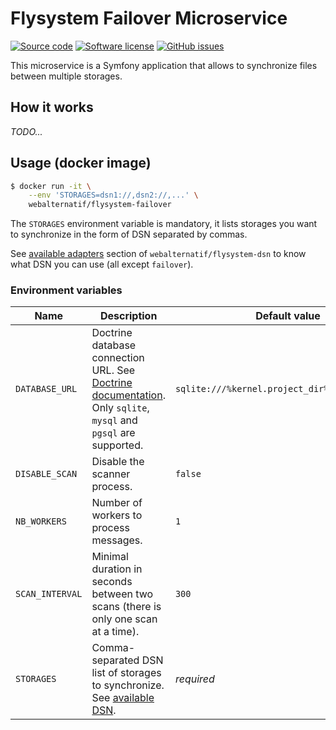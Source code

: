 # Flysystem Failover Microservice

[![Source code](https://img.shields.io/badge/source-GitHub-blue)](https://github.com/webalternatif/flysystem-failover-microservice)
[![Software license](https://img.shields.io/github/license/webalternatif/flysystem-failover-microservice)](https://github.com/webalternatif/flysystem-failover-microservice/blob/master/LICENSE)
[![GitHub issues](https://img.shields.io/github/issues/webalternatif/flysystem-failover-microservice)](https://github.com/webalternatif/flysystem-failover-microservice/issues)

This microservice is a Symfony application that allows to synchronize files
between multiple storages.

## How it works

*TODO...*

## Usage (docker image)

```bash
$ docker run -it \
    --env 'STORAGES=dsn1://,dsn2://,...' \
    webalternatif/flysystem-failover
```

The `STORAGES` environment variable is mandatory, it lists storages you want to
synchronize in the form of DSN separated by commas.

See [available adapters][1] section of `webalternatif/flysystem-dsn` to know
what DSN you can use (all except `failover`).

### Environment variables

| Name            | Description                                                                                                          | Default value                                  |
|-----------------|----------------------------------------------------------------------------------------------------------------------|------------------------------------------------|
| `DATABASE_URL`  | Doctrine database connection URL. See [Doctrine documentation][2]. Only `sqlite`, `mysql` and `pgsql` are supported. | `sqlite:///%kernel.project_dir%/var/db.sqlite` |
| `DISABLE_SCAN`  | Disable the scanner process.                                                                                         | `false`                                        |
| `NB_WORKERS`    | Number of workers to process messages.                                                                               | `1`                                            |
| `SCAN_INTERVAL` | Minimal duration in seconds between two scans (there is only one scan at a time).                                    | `300`                                          |
| `STORAGES`      | Comma-separated DSN list of storages to synchronize. See [available DSN][1].                                         | *required*                                     |

[1]: https://github.com/webalternatif/flysystem-dsn#adapters
[2]: https://www.doctrine-project.org/projects/doctrine-dbal/en/latest/reference/configuration.html#connecting-using-a-url
